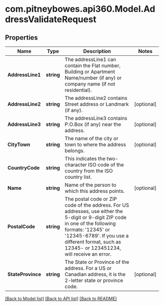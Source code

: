 # com.pitneybowes.api360.Model.AddressValidateRequest

## Properties

Name | Type | Description | Notes
------------ | ------------- | ------------- | -------------
**AddressLine1** | **string** | The addressLine1 can contain the Flat number, Building or Apartment Name/number (if any) or company name (if not residential). | 
**AddressLine2** | **string** | The addressLine2 contains Street address or Landmark (if any). | [optional] 
**AddressLine3** | **string** | The addressLine3 contains P.O.Box (if any) near the address. | [optional] 
**CityTown** | **string** | The name of the city or town to where the address belongs. | [optional] 
**CountryCode** | **string** | This indicates the two-character ISO code of the country from the ISO country list. | 
**Name** | **string** | Name of the person to which this address points. | [optional] 
**PostalCode** | **string** | The postal code or ZIP code of the address. For US addresses, use either the 5-digit or 9-digit ZIP code in one of the following formats: &#39;12345&#39; or &#39;12345-6789&#39;. If you use a different format, such as 12345- or 123451234, will receive an error. | 
**StateProvince** | **string** | The State or Province of the address. For a US or Canadian address, it is the 2-letter state or province code.  | [optional] 

[[Back to Model list]](../README.md#documentation-for-models) [[Back to API list]](../README.md#documentation-for-api-endpoints) [[Back to README]](../README.md)

